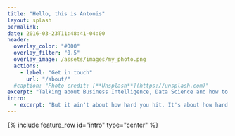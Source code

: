 ```yaml
---
title: "Hello, this is Antonis"
layout: splash
permalink: 
date: 2016-03-23T11:48:41-04:00
header:
  overlay_color: "#000"
  overlay_filter: "0.5"
  overlay_image: /assets/images/my_photo.png
  actions:
    - label: "Get in touch"
      url: "/about/"
  #caption: "Photo credit: [**Unsplash**](https://unsplash.com)"
excerpt: "Talking about Business Intelligence, Data Science and how to enable data mindsets accross organisations."
intro: 
  - excerpt: "But it ain't about how hard you hit. It's about how hard you can get hit and keep moving forward. How much you can take and keep moving forward."
---
```

{% include feature_row id="intro" type="center" %}